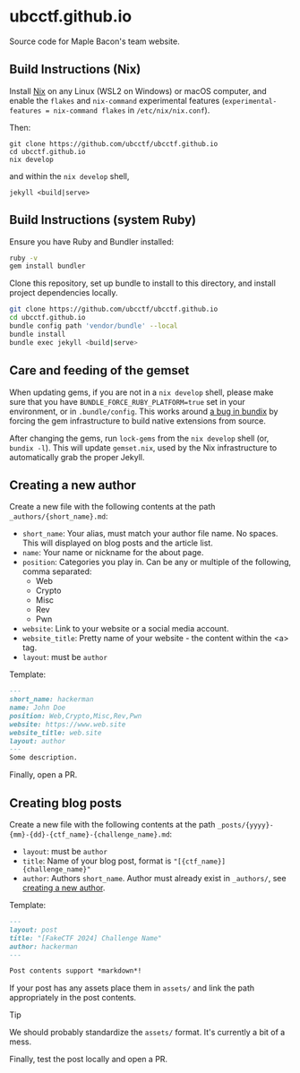 # ubcctf.github.io

Source code for Maple Bacon's team website.

## Build Instructions (Nix)

Install [Nix](https://nixos.org/download) on any Linux (WSL2 on Windows) or
macOS computer, and enable the `flakes` and `nix-command` experimental features
(`experimental-features = nix-command flakes` in `/etc/nix/nix.conf`).

Then:

```
git clone https://github.com/ubcctf/ubcctf.github.io
cd ubcctf.github.io
nix develop
```

and within the `nix develop` shell,

```
jekyll <build|serve>
```

## Build Instructions (system Ruby)

Ensure you have Ruby and Bundler installed:

```bash
ruby -v
gem install bundler
```

Clone this repository, set up bundle to install to this directory, and install
project dependencies locally.

```bash
git clone https://github.com/ubcctf/ubcctf.github.io
cd ubcctf.github.io
bundle config path 'vendor/bundle' --local
bundle install
bundle exec jekyll <build|serve>
```

## Care and feeding of the gemset

When updating gems, if you are not in a `nix develop` shell, please make sure
that you have `BUNDLE_FORCE_RUBY_PLATFORM=true` set in your environment, or in
`.bundle/config`. This works around [a bug in
bundix](https://github.com/nix-community/bundix/issues/88) by forcing the gem
infrastructure to build native extensions from source.

After changing the gems, run `lock-gems` from the `nix develop` shell (or,
`bundix -l`). This will update `gemset.nix`, used by the Nix infrastructure
to automatically grab the proper Jekyll.

## Creating a new author

Create a new file with the following contents at the path `_authors/{short_name}.md`:

* `short_name`: Your alias, must match your author file name. No spaces. This will displayed on blog posts and the article list.
* `name`: Your name or nickname for the about page.
* `position`: Categories you play in. Can be any or multiple of the following, comma separated:
    * Web
    * Crypto
    * Misc
    * Rev
    * Pwn
* `website`: Link to your website or a social media account.
* `website_title`: Pretty name of your website - the content within the \<a> tag.
* `layout`: must be `author`

Template:

```md
---
short_name: hackerman
name: John Doe
position: Web,Crypto,Misc,Rev,Pwn
website: https://www.web.site
website_title: web.site
layout: author
---
Some description.
```

Finally, open a PR.

## Creating blog posts

Create a new file with the following contents at the path `_posts/{yyyy}-{mm}-{dd}-{ctf_name}-{challenge_name}.md`:

* `layout`: must be `author`
* `title`: Name of your blog post, format is `"[{ctf_name}] {challenge_name}"`
* `author`: Authors `short_name`. Author must already exist in `_authors/`, see [creating a new author](#creating-a-new-author).

Template:

```md
---
layout: post
title: "[FakeCTF 2024] Challenge Name"
author: hackerman
---

Post contents support *markdown*!
```

If your post has any assets place them in `assets/` and link the path appropriately in the post contents.

> [!TIP]
> We should probably standardize the `assets/` format. It's currently a bit of a mess.

Finally, test the post locally and open a PR.
